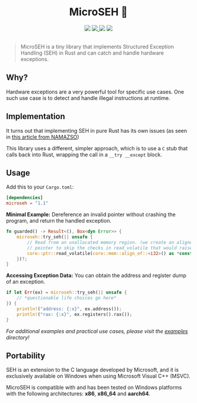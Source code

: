 <h1 align="center">MicroSEH 🔴</h1>

<div align="center">
  <a href="https://crates.io/crates/microseh"><img src="https://img.shields.io/crates/v/microseh.svg"/></a>
  <a href="https://github.com/sonodima/microseh/actions?workflow=CI">
    <img src="https://github.com/sonodima/microseh/workflows/CI/badge.svg"/>
  </a>
  <a href="https://crates.io/crates/microseh"><img src="https://img.shields.io/crates/d/microseh?color=pink"/></a>
  <img src="https://img.shields.io/badge/license-MIT-blue.svg"/>
</div>

<br>

> MicroSEH is a tiny library that implements Structured Exception Handling (SEH) in Rust and can catch
> and handle hardware exceptions.

## Why?

Hardware exceptions are a very powerful tool for specific use cases. One such use case is to
detect and handle illegal instructions at runtime.

## Implementation

It turns out that implementing SEH in pure Rust has its own issues (as seen in
[this article from NAMAZSO](https://engineering.zeroitlab.com/2022/03/13/rust-seh))

This library uses a different, simpler approach, which is to use a `C` stub that calls back into Rust, wrapping
the call in a `__try __except` block.

## Usage

Add this to your `Cargo.toml`:

```toml
[dependencies]
microseh = "1.1"
```

**Minimal Example:** Dereference an invalid pointer without crashing the program, and return the handled exception.

```rust
fn guarded() -> Result<(), Box<dyn Error>> {
    microseh::try_seh(|| unsafe {
        // Read from an unallocated memory region. (we create an aligned not-null
        // pointer to skip the checks in read_volatile that would raise a panic)
        core::ptr::read_volatile(core::mem::align_of::<i32>() as *const i32);
    })?;
}
```

**Accessing Exception Data:** You can obtain the address and register dump of an exception.

```rust
if let Err(ex) = microseh::try_seh(|| unsafe {
    // *questionable life choices go here*
}) {
    println!("address: {:x}", ex.address());
    println!("rax: {:x}", ex.registers().rax());
}
```

_For additional examples and practical use cases, please visit the [examples](./examples) directory!_

## Portability

SEH is an extension to the C language developed by Microsoft, and it is exclusively available
on Windows when using Microsoft Visual C++ (MSVC).

MicroSEH is compatible with and has been tested on Windows platforms with the following
architectures: **x86**, **x86_64** and **aarch64**.
